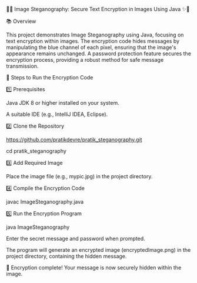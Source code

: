 🚀✨ Image Steganography: Secure Text Encryption in Images Using Java ✨🚀

📚 Overview

This project demonstrates Image Steganography using Java, focusing on text encryption within images. The encryption code hides messages by manipulating the blue channel of each pixel, ensuring that the image's appearance remains unchanged. A password protection feature secures the encryption process, providing a robust method for safe message transmission.

🚀 Steps to Run the Encryption Code

1️⃣ Prerequisites

Java JDK 8 or higher installed on your system.

A suitable IDE (e.g., IntelliJ IDEA, Eclipse).

2️⃣ Clone the Repository

https://github.com/pratikdevre/pratik_steganography.git

cd pratik_steganography

3️⃣ Add Required Image

Place the image file (e.g., mypic.jpg) in the project directory.

4️⃣ Compile the Encryption Code

javac ImageSteganography.java

5️⃣ Run the Encryption Program

java ImageSteganography

Enter the secret message and password when prompted.

The program will generate an encrypted image (encryptedImage.png) in the project directory, containing the hidden message.

🎯 Encryption complete! Your message is now securely hidden within the image.
